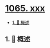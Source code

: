# [1065. xxx](https://github.com/Tdahuyou/TNotes.leetcode/tree/main/notes/1065.%20xxx)

<!-- region:toc -->

- [1. 📝 概述](#1--概述)

<!-- endregion:toc -->

## 1. 📝 概述
